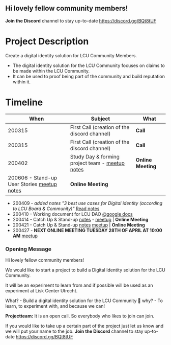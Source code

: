 ## Hi lovely fellow community members!
**Join the Discord** channel to stay up-to-date  https://discord.gg/BQt8tUF

# Project Description
Create a digital identity solution for LCU Community Members.

- The digital identity solution for the LCU Community focuses on claims to be made within the LCU Community.
- It can be used to proof being part of the community and build reputation within it.  


# Timeline
|When|Subject|What|
|---|---|---|
|200315|First Call (creation of the discord channel)|**Call**
|200315|First Call (creation of the discord channel)|**Call**|
|200402|Study Day & forming project team - [meetup](https://www.meetup.com/LiskCenterUtrecht/events/269598831/) [notes](https://github.com/liskcenterutrecht/digital-identity/blob/master/meetings/20200402_SSI%20Study%20Day.md) | **Online Meeting**
|200606  - Stand-up User Stories [meetup](https://www.meetup.com/LiskCenterUtrecht/events/269810292/) [notes](https://github.com/liskcenterutrecht/digital-identity/blob/master/meetings/20200406_SSI_UserStories_Brainstorm.md) | **Online Meeting**
* 200409  - *added notes "3 best use cases for Digital identity (according to LCU Board & Community)"* [Read notes](https://github.com/liskcenterutrecht/digital-identity/blob/master/meetings/200409_notes.md)
* 200410  - Working document for LCU DAO [@google docs](https://bit.ly/lcu-dao)
* 200414  - Catch Up & Stand-up [notes](https://github.com/liskcenterutrecht/digital-identity/blob/master/meetings/20200414_notes.md) - [meetup](https://www.meetup.com/LiskCenterUtrecht/events/269947109/) | **Online Meeting**
* 200421  - Catch Up & Stand-up [notes](https://github.com/liskcenterutrecht/digital-identity/blob/master/meetings/20200421_notes.md) [meetup](https://www.meetup.com/LiskCenterUtrecht/events/270039185/) | **Online Meeting**
* 200427  - **NEXT ONLINE MEETING TUESDAY 28TH OF APRIL AT 10:00 AM** [meetup](https://www.meetup.com/LiskCenterUtrecht/events/270173584/)



### Opening Message
Hi lovely fellow community members!

We would like to start a project to build a Digital Identity solution for the LCU Community.

It will be an experiment to learn from and if possible will be used as an experiment at Lisk Center Utrecht.

What? - Build a digital identity solution for the LCU Community :hammer:
why?  - To learn, to experiment with, and because we can!

**Projectteam:**
It is an open call. So everybody who likes to join can join.

If you would like to take up a certain part of the project just let us know and we will put your name to the job.
**Join the Discord** channel to stay up-to-date  https://discord.gg/BQt8tUF
<!--stackedit_data:
eyJoaXN0b3J5IjpbLTE0NjU5NDQ4MjFdfQ==
-->